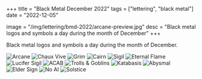 +++
title = "Black Metal December 2022"
tags = ["lettering", "black metal"]
date = "2022-12-05"

image = "/img/lettering/bmd-2022/arcane-preview.jpg"
desc = "Black metal logos and symbols a day during the month of December"
+++

Black metal logos and symbols a day during the month of December.

![Arcane](/img/lettering/bmd-2022/arcane-preview.jpg "Arcane")
![Chaux Vive](/img/lettering/bmd-2022/chaux-vive-preview.jpg "Chaux Vive")
![Grim](/img/lettering/bmd-2022/grim-preview.jpg "Grim")
![Cairn](/img/lettering/bmd-2022/cairn-preview.jpg "Cairn")
![Sigil](/img/lettering/bmd-2022/sigil-preview.jpg "Sigil")
![Eternal Flame](/img/lettering/bmd-2022/eternal-flame-preview.jpg "Eternal Flame")
![Lucifer Sigil](/img/lettering/bmd-2022/sigil-lucifer-preview.jpg "Lucifer Sigil")
![ACAB](/img/lettering/bmd-2022/acab-preview.jpg "ACAB")
![Trolls & Goblins](/img/lettering/bmd-2022/trolls-goblins-preview.jpg "Trolls & Goblins")
![Katabasis](/img/lettering/bmd-2022/katabasis-preview.jpg "Katabasis")
![Abysmal](/img/lettering/bmd-2022/abysmal-preview.jpg "Abysmal")
![Elder Sign](/img/lettering/bmd-2022/elder-sign-preview.jpg "Elder Sign")
![No AI](/img/lettering/bmd-2022/no-ai-preview-2.jpg "No AI")
![Solstice](/img/lettering/bmd-2022/solstice-preview.jpg "Solstice")
